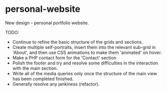 # personal-website

New design - personal portfolio website.

TODO:

- Continue to refine the basic structure of the grids and sections.
- Create multiple self-portraits, insert them into the relevant sub-grid in 'About', and then use CSS animations to make them 'animated' on hover.
- Make a PHP contact form for the 'Contact' section
- Polish the footer and try and resolve some difficulties in the interaction with the main section.
- Write all of the media queries only once the structure of the main view has been completed finished.
- Generally resolve any jankiness (refactor).